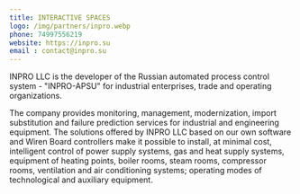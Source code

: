 ```yaml
---
title: INTERACTIVE SPACES
logo: /img/partners/inpro.webp
phone: 74997556219
website: https://inpro.su
email : contact@inpro.su
---
```


INPRO LLC is the developer of the Russian automated process control system - "INPRO-APSU" for industrial enterprises, trade and operating organizations.


The company provides monitoring, management, modernization, import substitution and failure prediction services for industrial and engineering equipment.
The solutions offered by INPRO LLC based on our own software and Wiren Board controllers make it possible to install, at minimal cost, intelligent control of power supply systems, gas and heat supply systems, equipment of heating points, boiler rooms, steam rooms, compressor rooms, ventilation and air conditioning systems; operating modes of technological and auxiliary equipment.
